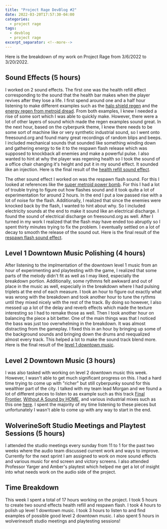 ```yaml
---
title: "Project Rage DevBlog #2"
date: 2022-03-20T17:57:30-04:00
categories:
  - project rage
tags:
  - devblog
  - project rage
excerpt_separator: <!--more-->
---
```


Here is the breakdown of my work on Project Rage from 3/6/2022 to 3/20/2022.

## Sound Effects (5 hours)

I worked on 2 sound effects. The first one was the health refill effect corresponding to the sound that the health bar makes when the player revives after they lose a life. I first spend around one and a half hour listening to make different examples such as the [halo shield regen](https://www.youtube.com/watch?v=mTt2Rjpzpfc) and the [energy regen from metroid dread](https://youtu.be/7_YC7IW1zCU?t=2033). From both examples, I knew I needed a rise of some sort which I was able to quickly make. However, there were a lot of other layers of sound which made the regen examples sound great. In the next hour, based on the cyberpunk theme, I knew there needs to be some sort of machine like or very synthetic industrial sound, so I went onto freesound.org and found many great recordings of random blips and beeps. I included mechanical sounds that sounded like something winding down and gathering energy to tie it to the respawn flash release which was supposed to knockback all enemies and make a powerful pulse. I also wanted to hint at why the player was regening health so I took the sound of a office chair changing it's height and put it in my sound effect. It sounded like an injection. Here is the final result of the [health refill sound effect](https://studio.eecs.umich.edu/jira/secure/attachment/12084/HealthRefill.wav).

The other sound effect I worked on was the respawn flash sound. For this I looked at references like the [super metroid power bomb](https://www.youtube.com/watch?t=382&v=8gtgUrUR57E&feature=youtu.be). For this I had a lot of trouble trying to figure out how flashes sound and it took quite a lot of experimentation for around 2 hours. In the end I put a low passed rise with a lot of noise for the flash. Additionally, I realized that since the enemies were knocked back by the flash, I wanted to hint about why. So I included electricity sounds at the end to make it sound like an electrical discharge. I found the sound of electrical discharge on freesound.org as well. After I turned in my work I realized that the flash may have ended too abruptly so I spent thirty minutes trying to fix the problem. I eventually settled on a lot of decay to smooth the release of the sound out. Here is the final result of the [respawn flash sound effect](https://studio.eecs.umich.edu/jira/secure/attachment/12096/Respawn.wav).

## Level 1 Downtown Music Polishing (4 hours)

After listening to the implmentation of the downtown level 1 music from an hour of experimenting and playtesting with the game, I realized that some parts of the melody didn't fit as well as I may liked, especially the breakdown portion. Additionally, some rythmns felt awkward and out of place in the music as well, especially in the breakdown where I had pulsing triplets at the end of each measure. I took an hour to figure out exactly what was wrong with the breakdown and took another hour to tune the rythms until they mixed nicely with the rest of the track. By doing so however, I also messed up a lot of the delay and reverb effects which made the texture interesting so I had to remake those as well. Then I took another hour on balancing the piece a bit better. One of the main things was that I noticed the bass was just too overwhelming in the breakdown. It was almost distracting from the gameplay. I fixed this in an hour by bringing up some of the background sounds and bringing down the drums and reequalized almost every track. This helped a lot to make the sound track blend more. Here is the final result of the [level 1 downtown music](https://studio.eecs.umich.edu/jira/secure/attachment/12097/Going%20Neon.mp3).

## Level 2 Downtown Music (3 hours)

I was also tasked with working on level 2 downtown music this week. However, I wasn't able to get much significant progress on this. I had a hard time trying to come up with "richer" but still cyberpunky sound for this wealthier part of the city. I talked with my team lead Morgan and we found a lot of different pieces to listen to as example such as this track [Final Frontier](https://www.youtube.com/watch?v=cbSsxJK0fNI), [Without A Sound by HOME](https://www.youtube.com/watch?v=Jp0mdYBkzKU), and various industrial mixes such as this one [here](https://www.youtube.com/watch?v=b9fUdJdlExU). I spent the majority of my time listening to these pieces but unfortunately I wasn't able to come up with any way to start in the end.

## WolverineSoft Studio Meetings and Playtest Sessions (5 hours)

I attended the studio meetings every sunday from 11 to 1 for the past two weeks where the audio team discussed current work and ways to improve. Currently for the next sprint I am assigned to work on more sound effects and various music for end screen and victory screens. I also attended Professor Yarger and Amber's playtest which helped me get a lot of insight into what needs work on the audio side of the project. 

## Time Breakdown

This week I spent a total of 17 hours working on the project. I took 5 hours to create two sound effects health refill and respawn flash. I took 4 hours to polish up level 1 downtown music. I took 3 hours to listen to and find examples of possible good level 2 downtown music. I also spent 5 hours in wolverinesoft studio meetings and playtesting sessions!


